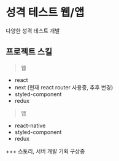 # 성격 테스트 웹/앱

다양한 성격 테스트 개발

## 프로젝트 스킬

> 웹
- react
- next (현재 react router 사용중, 추후 변경)
- styled-component
- redux

> 앱
- react-native
- styled-component
- redux

+++ 스토리, 서버 개발 기획 구상중

